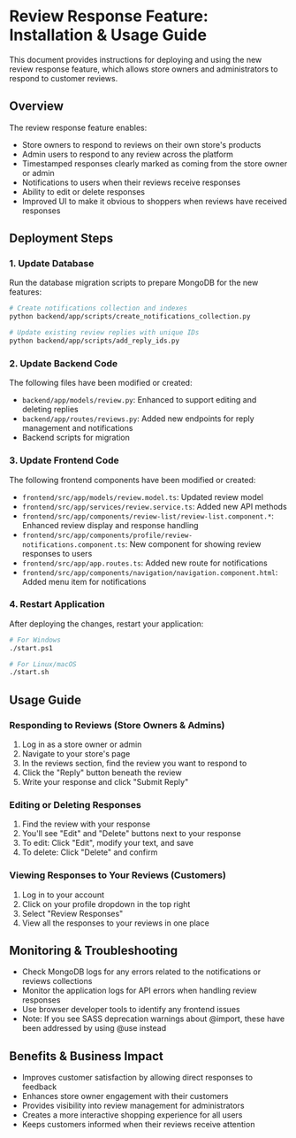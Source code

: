 # Review Response Feature: Installation & Usage Guide

This document provides instructions for deploying and using the new review response feature, which allows store owners and administrators to respond to customer reviews.

## Overview

The review response feature enables:

- Store owners to respond to reviews on their own store's products
- Admin users to respond to any review across the platform
- Timestamped responses clearly marked as coming from the store owner or admin
- Notifications to users when their reviews receive responses
- Ability to edit or delete responses
- Improved UI to make it obvious to shoppers when reviews have received responses

## Deployment Steps

### 1. Update Database

Run the database migration scripts to prepare MongoDB for the new features:

```bash
# Create notifications collection and indexes
python backend/app/scripts/create_notifications_collection.py

# Update existing review replies with unique IDs
python backend/app/scripts/add_reply_ids.py
```

### 2. Update Backend Code

The following files have been modified or created:

- `backend/app/models/review.py`: Enhanced to support editing and deleting replies
- `backend/app/routes/reviews.py`: Added new endpoints for reply management and notifications
- Backend scripts for migration

### 3. Update Frontend Code

The following frontend components have been modified or created:

- `frontend/src/app/models/review.model.ts`: Updated review model
- `frontend/src/app/services/review.service.ts`: Added new API methods
- `frontend/src/app/components/review-list/review-list.component.*`: Enhanced review display and response handling
- `frontend/src/app/components/profile/review-notifications.component.ts`: New component for showing review responses to users
- `frontend/src/app/app.routes.ts`: Added new route for notifications
- `frontend/src/app/components/navigation/navigation.component.html`: Added menu item for notifications

### 4. Restart Application

After deploying the changes, restart your application:

```bash
# For Windows
./start.ps1

# For Linux/macOS
./start.sh
```

## Usage Guide

### Responding to Reviews (Store Owners & Admins)

1. Log in as a store owner or admin
2. Navigate to your store's page
3. In the reviews section, find the review you want to respond to
4. Click the "Reply" button beneath the review
5. Write your response and click "Submit Reply"

### Editing or Deleting Responses

1. Find the review with your response
2. You'll see "Edit" and "Delete" buttons next to your response
3. To edit: Click "Edit", modify your text, and save
4. To delete: Click "Delete" and confirm

### Viewing Responses to Your Reviews (Customers)

1. Log in to your account
2. Click on your profile dropdown in the top right
3. Select "Review Responses"
4. View all the responses to your reviews in one place

## Monitoring & Troubleshooting

- Check MongoDB logs for any errors related to the notifications or reviews collections
- Monitor the application logs for API errors when handling review responses
- Use browser developer tools to identify any frontend issues
- Note: If you see SASS deprecation warnings about @import, these have been addressed by using @use instead

## Benefits & Business Impact

- Improves customer satisfaction by allowing direct responses to feedback
- Enhances store owner engagement with their customers
- Provides visibility into review management for administrators
- Creates a more interactive shopping experience for all users
- Keeps customers informed when their reviews receive attention 